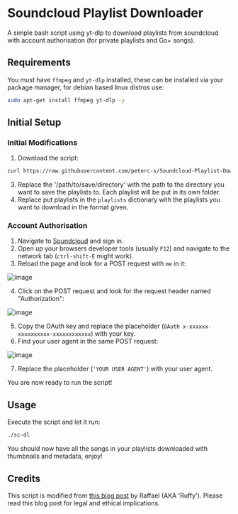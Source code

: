 # Soundcloud Playlist Downloader
A simple bash script using yt-dlp to download playlists from soundcloud with account authorisation (for private playlists and Go+ songs).

## Requirements
You must have `ffmpeg` and `yt-dlp` installed, these can be installed via your package manager, for debian based linux distros use:
```bash
sudo apt-get install ffmpeg yt-dlp -y
```

## Initial Setup

### Initial Modifications
1) Download the script:
```bash
curl https://raw.githubusercontent.com/peterc-s/Soundcloud-Playlist-Downloader/main/sc-dl -o sc-dl; chmod +x sc-dl
```

3) Replace the '/path/to/save/directory' with the path to the directory you want to save the playlists to. Each playlist will be put in its own folder.
4) Replace put playlists in the `playlists` dictionary with the playlists you want to download in the format given.

### Account Authorisation
1) Navigate to [Soundcloud](https://soundcloud.com/) and sign in.
2) Open up your browsers developer tools (usually `F12`) and navigate to the network tab (`ctrl-shift-E` might work).
3) Reload the page and look for a POST request with `me` in it:

![image](https://github.com/peterc-s/Soundcloud-Playlist-Downloader/assets/66807853/77446987-dc3f-4624-9143-d4d41efad3ae)

4) Click on the POST request and look for the request header named "Authorization":

![image](https://github.com/peterc-s/Soundcloud-Playlist-Downloader/assets/66807853/a15de6b7-5bdf-4595-83ce-18389b5cf759)

5) Copy the OAuth key and replace the placeholder (`OAuth x-xxxxxx-xxxxxxxxxx-xxxxxxxxxxxx`) with your key.
6) Find your user agent in the same POST request:

![image](https://github.com/peterc-s/Soundcloud-Playlist-Downloader/assets/66807853/db769ef1-fd5d-49d3-8a3a-bf019fd1b80d)

7) Replace the placeholder (`'YOUR USER AGENT'`) with your user agent.

You are now ready to run the script!

## Usage
Execute the script and let it run:
```bash
./sc-dl
```

You should now have all the songs in your playlists downloaded with thumbnails and metadata, enjoy!

## Credits
This script is modified from [this blog post](https://blog.rtrace.io/posts/how-to-youtube-dl/index.html) by Raffael (AKA 'Ruffy'). Please read this blog post for legal and ethical implications.
